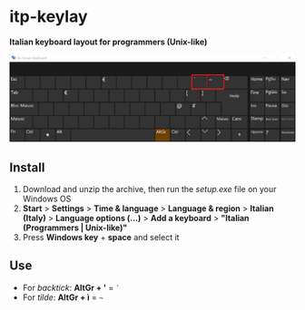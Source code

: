 # itp-keylay
**Italian keyboard layout for programmers (Unix-like)**

![On-Screen Keyboard of itp-keylay](/images/itp-keylay.png "itp-keylay")

## Install

1. Download and unzip the archive, then run the *setup.exe* file on your Windows OS
2. **Start** > **Settings** > **Time & language** > **Language & region** > **Italian (Italy)** > **Language options (...)** > **Add a keyboard** > **"Italian (Programmers | Unix-like)"**
3. Press **Windows key** + **space** and select it

## Use

- For *backtick*: **AltGr + '** = <code>`</code>
- For *tilde*: **AltGr + ì** = <code>~</code>
